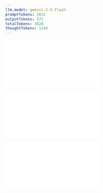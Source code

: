 ```yaml
---
llm_model: gemini-2.5-flash
promptTokens: 2012
outputTokens: 572
totalTokens: 3828
thoughtTokens: 1244
---
```


![@](steps/_.3eb68380.md)

![@](steps/question.8e37add1.md)

![@](steps/response.274a94d3.md)